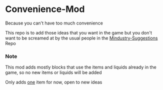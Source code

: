 # Convenience-Mod

Because you can't have too much convenience

This repo is to add those ideas that you want in the game but you don't want to be screamed at by the usual people in the [Mindustry-Suggestions](https://github.com/Anuken/Mindustry-Suggestions) Repo

### Note

This mod adds mostly blocks that use the items and liquids already in the game, so no new items or liquids will be added

Only adds [one](content/blocks) item for now, open to new ideas